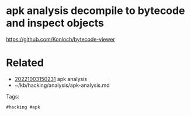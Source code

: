 # apk analysis decompile to bytecode and inspect objects
https://github.com/Konloch/bytecode-viewer

# Related

- [20221003150231](/zet/20221003150231/README.md) apk analysis
- ~/kb/hacking/analysis/apk-analysis.md

Tags:

    #hacking #apk 
